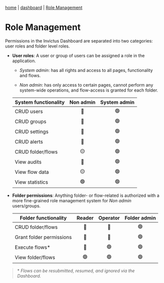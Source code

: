 [home](../README.md) | [dashboard](dashboard.md) | [Role Management](role-management.md)

# Role Management
Permissions in the Invictus Dashboard are separated into two categories: user roles and folder level roles.

* **User roles**: A user or group of users can be assigned a role in the application.

  * *System admin*: has all rights and access to all pages, functionality and flows.
 
  * *Non admin*: has only access to certain pages, cannot perform any system-wide operations, and flow-access is granted for each folder.

  | System functionality | Non admin   | System admin   |
  | -------------------- | :---------: | :------------: |
  | CRUD users           | 🔴          | 🟢            |
  | CRUD groups          | 🔴          | 🟢            |
  | CRUD settings        | 🔴          | 🟢            |
  | CRUD alerts          | 🔴          | 🟢            |
  | CRUD folder/flows    | 🟡          | 🟢            |
  | View audits          | 🔴          | 🟢            |
  | View flow data       | 🟡          | 🟢            |
  | View statistics      | 🟢          | 🟢            |


* **Folder permissions**: Anything folder- or flow-related is authorized with a more fine-grained role management system for *Non admin* users/groups.

  | Folder functionality     | Reader   | Operator   | Folder admin   |
  | ------------------------ | :------: | :--------: | :------------: |
  | CRUD folder/flows        | 🔴       | 🔴        | 🟢             |
  | Grant folder permissions | 🔴       | 🔴        | 🟢             |
  | Execute flows*           | 🔴       | 🟢        | 🟢             |
  | View folder/flows        | 🟢       | 🟢        | 🟢             |

> \* *Flows can be resubmitted, resumed, and ignored via the Dashboard.*
